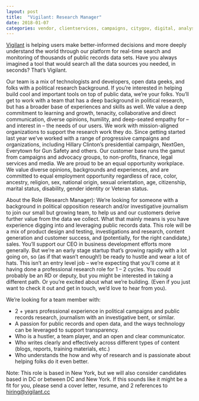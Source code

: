 ```yaml
---
layout: post
title:  "Vigilant: Research Manager"
date: 2018-01-07
categories: vendor, clientservices, campaigns, citygov, digital, analyst, nonprofit, datamanagement, tech, executive, intern, IT
---
```

[Vigilant](https://vigilant.cc/) is helping users make better-informed decisions and more deeply understand the world through our platform for real-time search and monitoring of thousands of public records data sets. Have you always imagined a tool that would search all the data sources you needed, in seconds? That’s Vigilant.

Our team is a mix of technologists and developers, open data geeks, and folks with a political research background. If you’re interested in helping build cool and important tools on top of public data, we’re your folks. You’ll get to work with a team that has a deep background in political research, but has a broader base of experiences and skills as well.
We value a deep commitment to learning and growth, tenacity, collaborative and direct communication, diverse opinions, humility, and deep-seated empathy for – and interest in – the needs of our users.
We work with mission-aligned organizations to support the research work they do. Since getting started last year we’ve worked with a range of progressive campaigns and organizations, including Hillary Clinton’s presidential campaign, NextGen, Everytown for Gun Safety and others. Our customer base runs the gamut from campaigns and advocacy groups, to non-profits, finance, legal services and media.
We are proud to be an equal opportunity workplace. We value diverse opinions, backgrounds and experiences, and are committed to equal employment opportunity regardless of race, color, ancestry, religion, sex, national origin, sexual orientation, age, citizenship, marital status, disability, gender identity or Veteran status.

About the Role (Research Manager):
We’re looking for someone with a background in political opposition research and/or investigative journalism to join our small but growing team, to help us and our customers derive further value from the data we collect. What that mainly means is you have experience digging into and leveraging public records data.
This role will be a mix of product design and testing, investigations and research, content generation and customer success, and (potentially, for the right candidate,) sales. You’ll support our CEO in business development efforts more generally. But we’re an early stage startup that’s growing rapidly with a lot going on, so (as if that wasn’t enough!) be ready to hustle and wear a lot of hats.
This isn’t an entry level job – we’re expecting that you’ll come at it having done a professional research role for 1 – 2 cycles. You could probably be an RD or deputy, but you might be interested in taking a different path. Or you’re excited about what we’re building. (Even if you just want to check it out and get in touch, we’d love to hear from you). 

We’re looking for a team member with:
* 2 + years professional experience in political campaigns and public records research, journalism with an investigative bent, or similar.
* A passion for public records and open data, and the ways technology can be leveraged to support transparency.
* Who is a hustler, a team player, and an open and clear communicator.
* Who writes clearly and effectively across different types of content (blogs, reports, training materials, etc.)
* Who understands the how and why of research and is passionate about helping folks do it even better.

Note: This role is based in New York, but we will also consider candidates based in DC or between DC and New York.
If this sounds like it might be a fit for you, please send a cover letter, resume, and 2 references to hiring@vigilant.cc
